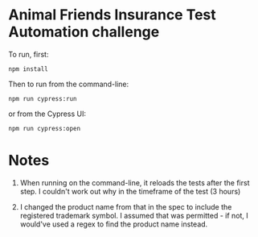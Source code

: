 # Animal Friends Insurance Test Automation challenge

To run, first:

```
npm install
```

Then to run from the command-line:

```
npm run cypress:run
```

or from the Cypress UI:

```
npm run cypress:open
```

# Notes

1. When running on the command-line, it reloads the tests after the first step. I couldn't work out why in the timeframe of the test (3 hours)

2. I changed the product name from that in the spec to include the registered trademark symbol. I assumed that was permitted - if not, I would've used a regex to find the product name instead.
